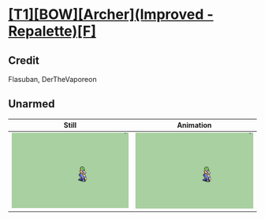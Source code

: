 # [\[T1\]\[BOW\]\[Archer\]\(Improved - Repalette\)\[F\]](../)

## Credit

Flasuban, DerTheVaporeon
	
## Unarmed

| Still | Animation |
| :---: | :-------: |
| ![Unarmed still](./Unarmed_000.png) | ![Unarmed animation](./Unarmed.gif) |
